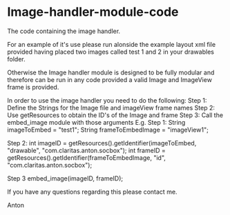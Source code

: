 # Image-handler-module-code
The code containing the image handler.

For an example of it's use please run alonside the example layout xml file provided having placed two images called test 1 and 2 in your drawables folder.

Otherwise the Image handler module is designed to be fully modular and therefore can be run in any code provided a valid Image and ImageView frame is provided.

In order to use the image handler you need to do the following:
Step 1: Define the Strings for the Image file and imageView frame names
Step 2: Use getResources to obtain the ID's of the Image and frame
Step 3: Call the embed_image module with those arguments
E.g.
  Step 1:
  String imageToEmbed = "test1";
  String frameToEmbedImage = "imageView1";

  Step 2:
  int imageID = getResources().getIdentifier(imageToEmbed, "drawable", "com.claritas.anton.socbox");
  int frameID = getResources().getIdentifier(frameToEmbedImage, "id", "com.claritas.anton.socbox");

  Step 3
  embed_image(imageID, frameID);
  
  If you have any questions regarding this please contact me.
  
  Anton

